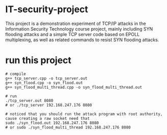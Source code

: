 # IT-security-project
This project is a demonstration experiment of TCP/IP attacks in the Information Security Technology course project, mainly including SYN flooding attacks and a simple TCP server code based on EPOLL multiplexing, as well as related commands to resist SYN flooding attacks.

# run this project
```shell
# compile
g++ tcp_server.cpp -o tcp_server.out
g++ syn_flood.cpp -o syn_flood.out
g++ syn_flood_multi_thread.cpp -o syn_flood_multi_thread.out

# run
./tcp_server.out 8080
# or ./tcp_server 192.168.247.176 8080

# noticed that you should run the attack program with root authority, cause creating a raw socket need that
sudo ./syn_flood.out 192.168.247.176 8080 
# or sudo ./syn_flood_multi_thread 192.168.247.176 8080 
```